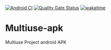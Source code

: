 [![Android CI](https://github.com/sergio-vilchis/multiuse-apk/actions/workflows/android.yml/badge.svg)](https://github.com/sergio-vilchis/multiuse-apk/actions/workflows/android.yml)
[![Quality Gate Status](https://sonarcloud.io/api/project_badges/measure?project=sergio-vilchis_multiuse-apk&metric=alert_status)](https://sonarcloud.io/summary/new_code?id=sergio-vilchis_multiuse-apk)
[![wakatime](https://wakatime.com/badge/user/d0c3dbf1-42ae-4182-b7ce-c2c7f7855c37/project/bfe7adbb-0f08-43ef-bd28-d1d57939e9bf.svg)](https://wakatime.com/badge/user/d0c3dbf1-42ae-4182-b7ce-c2c7f7855c37/project/bfe7adbb-0f08-43ef-bd28-d1d57939e9bf)

# Multiuse-apk
Multiuse Project android APK
